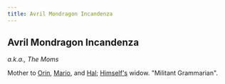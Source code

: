 ```yaml
---
title: Avril Mondragon Incandenza
---
```


Avril Mondragon Incandenza
--------------------------

*a.k.a., The Moms*

Mother to [Orin](/characters/Orin), [Mario](/characters/Mario), and [Hal](/characters/Hal);
[Himself's](/characters/Himself) widow. "Militant Grammarian".